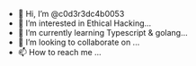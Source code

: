 - 👋 Hi, I’m @c0d3r3dc4b0053
- 👀 I’m interested in Ethical Hacking...
- 🌱 I’m currently learning Typescript & golang...
- 💞️ I’m looking to collaborate on ...
- 📫 How to reach me ...

<!---
c0d3r3dc4b0053/c0d3r3dc4b0053 is a ✨ special ✨ repository because its `README.md` (this file) appears on your GitHub profile.
You can click the Preview link to take a look at your changes.
--->
